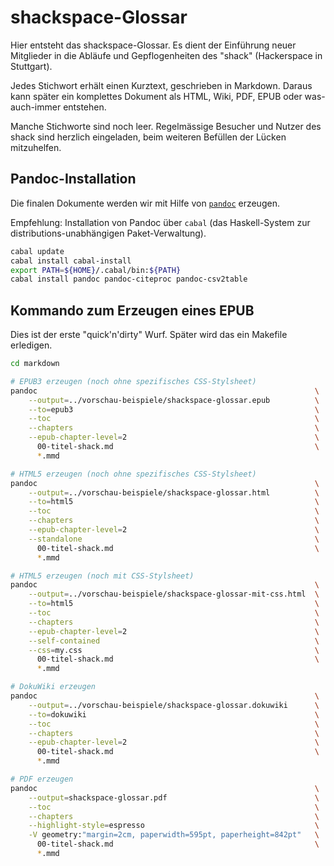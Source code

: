 # shackspace-Glossar

Hier entsteht das shackspace-Glossar.
Es dient der Einführung neuer Mitglieder in die Abläufe und Gepflogenheiten des "shack" (Hackerspace in Stuttgart).

Jedes Stichwort erhält einen Kurztext, geschrieben in Markdown.
Daraus kann später ein komplettes Dokument als HTML, Wiki, PDF, EPUB oder was-auch-immer entstehen.

Manche Stichworte sind noch leer.
Regelmässige Besucher und Nutzer des shack sind herzlich eingeladen, beim weiteren Befüllen der Lücken mitzuhelfen.


## Pandoc-Installation

Die finalen Dokumente werden wir mit Hilfe von [`pandoc`](http://pandoc/org/) erzeugen.

Empfehlung: Installation von Pandoc über `cabal` (das Haskell-System zur distributions-unabhängigen Paket-Verwaltung).

```.bash
cabal update
cabal install cabal-install
export PATH=${HOME}/.cabal/bin:${PATH}
cabal install pandoc pandoc-citeproc pandoc-csv2table
```

## Kommando zum Erzeugen eines EPUB

Dies ist der erste "quick'n'dirty" Wurf. Später wird das ein Makefile erledigen.

```.bash
cd markdown

# EPUB3 erzeugen (noch ohne spezifisches CSS-Stylsheet) 
pandoc                                                              \
    --output=../vorschau-beispiele/shackspace-glossar.epub          \
    --to=epub3                                                      \
    --toc                                                           \
    --chapters                                                      \
    --epub-chapter-level=2                                          \
      00-titel-shack.md                                             \
      *.mmd

# HTML5 erzeugen (noch ohne spezifisches CSS-Stylsheet) 
pandoc                                                              \
    --output=../vorschau-beispiele/shackspace-glossar.html          \
    --to=html5                                                      \
    --toc                                                           \
    --chapters                                                      \
    --epub-chapter-level=2                                          \
    --standalone                                                    \
      00-titel-shack.md                                             \
      *.mmd

# HTML5 erzeugen (noch mit CSS-Stylsheet) 
pandoc                                                              \
    --output=../vorschau-beispiele/shackspace-glossar-mit-css.html  \
    --to=html5                                                      \
    --toc                                                           \
    --chapters                                                      \
    --epub-chapter-level=2                                          \
    --self-contained                                                \
    --css=my.css                                                    \
      00-titel-shack.md                                             \
      *.mmd

# DokuWiki erzeugen
pandoc                                                              \
    --output=../vorschau-beispiele/shackspace-glossar.dokuwiki      \
    --to=dokuwiki                                                   \
    --toc                                                           \
    --chapters                                                      \
    --epub-chapter-level=2                                          \
      00-titel-shack.md                                             \
      *.mmd

# PDF erzeugen
pandoc                                                              \
    --output=shackspace-glossar.pdf                                 \
    --toc                                                           \
    --chapters                                                      \
    --highlight-style=espresso                                      \
    -V geometry:"margin=2cm, paperwidth=595pt, paperheight=842pt"   \
      00-titel-shack.md                                             \
      *.mmd
```

